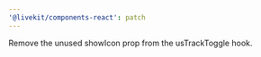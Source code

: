 ```yaml
---
'@livekit/components-react': patch
---
```


Remove the unused showIcon prop from the usTrackToggle hook.
